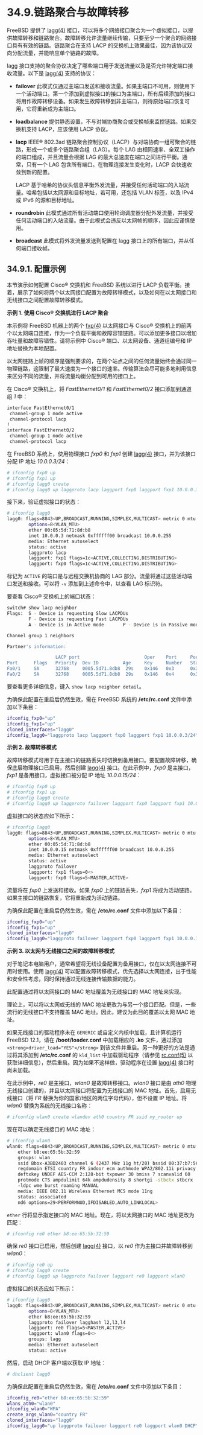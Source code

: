 # 34.9.链路聚合与故障转移

FreeBSD 提供了 [lagg(4)](https://man.freebsd.org/cgi/man.cgi?query=lagg&sektion=4&format=html) 接口，可以将多个网络接口聚合为一个虚拟接口，以提供故障转移和链路聚合。故障转移允许流量继续传输，只要至少一个聚合的网络接口具有有效的链路。链路聚合在支持 LACP 的交换机上效果最佳，因为该协议双向分配流量，并能响应单个链路的故障。

lagg 接口支持的聚合协议决定了哪些端口用于发送流量以及是否允许特定端口接收流量。以下是 [lagg(4)](https://man.freebsd.org/cgi/man.cgi?query=lagg&sektion=4&format=html) 支持的协议：

* **failover**
  此模式仅通过主端口发送和接收流量。如果主端口不可用，则使用下一个活动端口。第一个添加到虚拟接口的接口为主端口，所有后续添加的接口将用作故障转移设备。如果发生故障转移到非主端口，则待原始端口恢复可用，它将重新成为主端口。

* **loadbalance**
  提供静态设置，不与对端协商聚合或交换帧来监控链路。如果交换机支持 LACP，应该使用 LACP 协议。

* **lacp**
  IEEE® 802.3ad 链路聚合控制协议（LACP）与对端协商一组可聚合的链路，形成一个或多个链路聚合组（LAG）。每个 LAG 由相同速率、全双工操作的端口组成，并且流量会根据 LAG 的最大总速度在端口之间进行平衡。通常，只有一个 LAG 包含所有端口。在物理连接发生变化时，LACP 会快速收敛到新的配置。

  LACP 基于哈希的协议头信息平衡外发流量，并接受任何活动端口的入站流量。哈希包括以太网源和目标地址，若可用，还包括 VLAN 标签，以及 IPv4 或 IPv6 的源和目标地址。

* **roundrobin**
  此模式通过所有活动端口使用轮询调度器分配外发流量，并接受任何活动端口的入站流量。由于此模式会违反以太网帧的顺序，因此应谨慎使用。

* **broadcast**
  此模式将外发流量发送到配置在 lagg 接口上的所有端口，并从任何端口接收帧。

## 34.9.1. 配置示例

本节演示如何配置 Cisco® 交换机和 FreeBSD 系统以进行 LACP 负载平衡。接着，展示了如何将两个以太网接口配置为故障转移模式，以及如何在以太网接口和无线接口之间配置故障转移模式。

**示例 1. 使用 Cisco® 交换机进行 LACP 聚合**

本示例将 FreeBSD 机器上的两个 [fxp(4)](https://man.freebsd.org/cgi/man.cgi?query=fxp&sektion=4&format=html) 以太网接口与 Cisco® 交换机上的前两个以太网端口连接，作为一个负载平衡和故障容错链路。可以添加更多接口以增加吞吐量和故障容错性。请将示例中 Cisco® 端口、以太网设备、通道组编号和 IP 地址替换为本地配置。

以太网链路上帧的顺序是强制要求的，在两个站点之间的任何流量始终会通过同一物理链路，这限制了最大速度为一个接口的速率。传输算法会尽可能多地利用信息来区分不同的流量，并将流量均衡分配到可用的接口上。

在 Cisco® 交换机上，将 *FastEthernet0/1* 和 *FastEthernet0/2* 接口添加到通道组 *1* 中：

```sh
interface FastEthernet0/1
 channel-group 1 mode active
 channel-protocol lacp
!
interface FastEthernet0/2
 channel-group 1 mode active
 channel-protocol lacp
```

在 FreeBSD 系统上，使用物理接口 *fxp0* 和 *fxp1* 创建 [lagg(4)](https://man.freebsd.org/cgi/man.cgi?query=lagg&sektion=4&format=html) 接口，并为该接口分配 IP 地址 *10.0.0.3/24*：

```sh
# ifconfig fxp0 up
# ifconfig fxp1 up
# ifconfig lagg0 create
# ifconfig lagg0 up laggproto lacp laggport fxp0 laggport fxp1 10.0.0.3/24
```

接下来，验证虚拟接口的状态：

```sh
# ifconfig lagg0
lagg0: flags=8843<UP,BROADCAST,RUNNING,SIMPLEX,MULTICAST> metric 0 mtu 1500
        options=8<VLAN_MTU>
        ether 00:05:5d:71:8d:b8
        inet 10.0.0.3 netmask 0xffffff00 broadcast 10.0.0.255
        media: Ethernet autoselect
        status: active
        laggproto lacp
        laggport: fxp1 flags=1c<ACTIVE,COLLECTING,DISTRIBUTING>
        laggport: fxp0 flags=1c<ACTIVE,COLLECTING,DISTRIBUTING>
```

标记为 `ACTIVE` 的端口是与远程交换机协商的 LAG 部分。流量将通过这些活动端口发送和接收。可以将 `-v` 添加到上述命令中，以查看 LAG 标识符。

要查看 Cisco® 交换机上的端口状态：

```sh
switch# show lacp neighbor
Flags:  S - Device is requesting Slow LACPDUs
        F - Device is requesting Fast LACPDUs
        A - Device is in Active mode       P - Device is in Passive mode

Channel group 1 neighbors

Partner's information:

                  LACP port                        Oper    Port     Port
Port      Flags   Priority  Dev ID         Age     Key     Number   State
Fa0/1     SA      32768     0005.5d71.8db8  29s    0x146   0x3      0x3D
Fa0/2     SA      32768     0005.5d71.8db8  29s    0x146   0x4      0x3D
```

要查看更多详细信息，键入 `show lacp neighbor detail`。

为确保此配置在重启后仍然生效，需在 FreeBSD 系统的 **/etc/rc.conf** 文件中添加以下条目：

```sh
ifconfig_fxp0="up"
ifconfig_fxp1="up"
cloned_interfaces="lagg0"
ifconfig_lagg0="laggproto lacp laggport fxp0 laggport fxp1 10.0.0.3/24"
```

**示例 2. 故障转移模式**

故障转移模式可用于在主接口的链路丢失时切换到备用接口。要配置故障转移，确保底层物理接口已启用，然后创建 [lagg(4)](https://man.freebsd.org/cgi/man.cgi?query=lagg&sektion=4&format=html) 接口。在此示例中，*fxp0* 是主接口，*fxp1* 是备用接口，虚拟接口被分配 IP 地址 *10.0.0.15/24*：

```sh
# ifconfig fxp0 up
# ifconfig fxp1 up
# ifconfig lagg0 create
# ifconfig lagg0 up laggproto failover laggport fxp0 laggport fxp1 10.0.0.15/24
```

虚拟接口的状态应如下所示：

```sh
# ifconfig lagg0
lagg0: flags=8843<UP,BROADCAST,RUNNING,SIMPLEX,MULTICAST> metric 0 mtu 1500
        options=8<VLAN_MTU>
        ether 00:05:5d:71:8d:b8
        inet 10.0.0.15 netmask 0xffffff00 broadcast 10.0.0.255
        media: Ethernet autoselect
        status: active
        laggproto failover
        laggport: fxp1 flags=0<>
        laggport: fxp0 flags=5<MASTER,ACTIVE>
```

流量将在 *fxp0* 上发送和接收。如果 *fxp0* 上的链路丢失，*fxp1* 将成为活动链路。如果主接口的链路恢复，它将重新成为活动链路。

为确保此配置在重启后仍然生效，需在 **/etc/rc.conf** 文件中添加以下条目：

```sh
ifconfig_fxp0="up"
ifconfig_fxp1="up"
cloned_interfaces="lagg0"
ifconfig_lagg0="laggproto failover laggport fxp0 laggport fxp1 10.0.0.15/24"
```

**示例 3. 以太网与无线接口之间的故障转移模式**

对于笔记本电脑用户，通常希望将无线设备配置为备用接口，仅在以太网连接不可用时使用。使用 [lagg(4)](https://man.freebsd.org/cgi/man.cgi?query=lagg&sektion=4&format=html) 可以配置故障转移模式，优先选择以太网连接，出于性能和安全性考虑，同时保持通过无线连接传输数据的能力。

此配置通过将以太网接口的 MAC 地址覆盖为无线接口的 MAC 地址来实现。

理论上，可以将以太网或无线的 MAC 地址更改为与另一个接口匹配。但是，一些流行的无线接口不支持覆盖 MAC 地址。因此，建议为此目的覆盖以太网 MAC 地址。

如果无线接口的驱动程序未在 `GENERIC` 或自定义内核中加载，且计算机运行 FreeBSD 12.1，请在 **/boot/loader.conf** 中加载相应的 **.ko** 文件，通过添加 `<strong>driver_load="YES"</strong>` 到该文件并重启。另一种更好的方法是通过将其添加到 **/etc/rc.conf** 的 `kld_list` 中加载驱动程序（请参见 [rc.conf(5)](https://man.freebsd.org/cgi/man.cgi?query=rc.conf&sektion=5&format=html) 以获取详细信息），然后重启。因为如果不这样做，驱动程序在设置 [lagg(4)](https://man.freebsd.org/cgi/man.cgi?query=lagg&sektion=4&format=html) 接口时尚未加载。

在此示例中，*re0* 是主接口，*wlan0* 是故障转移接口。*wlan0* 接口是由 *ath0* 物理无线接口创建的，并且以太网接口将配置为无线接口的 MAC 地址。首先，启用无线接口（将 *FR* 替换为你的国家/地区的两位字母代码），但不设置 IP 地址。将 *wlan0* 替换为系统的无线接口名称：

```sh
# ifconfig wlan0 create wlandev ath0 country FR ssid my_router up
```

现在可以确定无线接口的 MAC 地址：

```sh
# ifconfig wlan0
wlan0: flags=8843<UP,BROADCAST,RUNNING,SIMPLEX,MULTICAST> metric 0 mtu 1500
	ether b8:ee:65:5b:32:59
	groups: wlan
	ssid Bbox-A3BD2403 channel 6 (2437 MHz 11g ht/20) bssid 00:37:b7:56:4b:60
	regdomain ETSI country FR indoor ecm authmode WPA2/802.11i privacy ON
	deftxkey UNDEF AES-CCM 2:128-bit txpower 30 bmiss 7 scanvalid 60
	protmode CTS ampdulimit 64k ampdudensity 8 shortgi -stbctx stbcrx
	-ldpc wme burst roaming MANUAL
	media: IEEE 802.11 Wireless Ethernet MCS mode 11ng
	status: associated
	nd6 options=29<PERFORMNUD,IFDISABLED,AUTO_LINKLOCAL>
```

`ether` 行将显示指定接口的 MAC 地址。现在，将以太网接口的 MAC 地址更改为匹配：

```sh
# ifconfig re0 ether b8:ee:65:5b:32:59
```

确保 *re0* 接口已启用，然后创建 [lagg(4)](https://man.freebsd.org/cgi/man.cgi?query=lagg&sektion=4&format=html) 接口，以 *re0* 作为主接口并故障转移到 *wlan0*：

```sh
# ifconfig re0 up
# ifconfig lagg0 create
# ifconfig lagg0 up laggproto failover laggport re0 laggport wlan0
```

虚拟接口的状态应如下所示：

```sh
# ifconfig lagg0
lagg0: flags=8843<UP,BROADCAST,RUNNING,SIMPLEX,MULTICAST> metric 0 mtu 1500
        options=8<VLAN_MTU>
        ether b8:ee:65:5b:32:59
        laggproto failover lagghash l2,l3,l4
        laggport: re0 flags=5<MASTER,ACTIVE>
        laggport: wlan0 flags=0<>
        groups: lagg
        media: Ethernet autoselect
        status: active
```

然后，启动 DHCP 客户端以获取 IP 地址：

```sh
# dhclient lagg0
```

为确保此配置在重启后仍然生效，需在 **/etc/rc.conf** 文件中添加以下条目：

```sh
ifconfig_re0="ether b8:ee:65:5b:32:59"
wlans_ath0="wlan0"
ifconfig_wlan0="WPA"
create_args_wlan0="country FR"
cloned_interfaces="lagg0"
ifconfig_lagg0="up laggproto failover laggport re0 laggport wlan0 DHCP"
```
